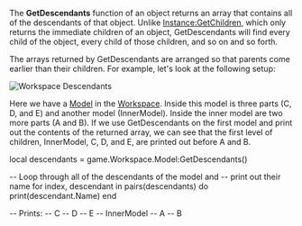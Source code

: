 The **GetDescendants** function of an object returns an array that contains all of the descendants of that object. Unlike [Instance:GetChildren](https://developer.roblox.com/en-us/api-reference/function/Instance/GetChildren), which only returns the immediate children of an object, GetDescendants will find every child of the object, every child of those children, and so on and so forth.

The arrays returned by GetDescendants are arranged so that parents come earlier than their children. For example, let's look at the following setup:

![Workspace Descendants](https://developer.roblox.com/assets/blt0c3edf2a368c36c8/GetDescendantsExample.png)

Here we have a [Model](https://developer.roblox.com/en-us/api-reference/class/Model) in the [Workspace](https://developer.roblox.com/en-us/api-reference/class/Workspace). Inside this model is three parts (C, D, and E) and another model (InnerModel). Inside the inner model are two more parts (A and B). If we use GetDescendants on the first model and print out the contents of the returned array, we can see that the first level of children, InnerModel, C, D, and E, are printed out before A and B.

local descendants = game.Workspace.Model:GetDescendants()
 
-- Loop through all of the descendants of the model and
-- print out their name
for index, descendant in pairs(descendants) do
	print(descendant.Name)
end
 
-- Prints:
-- C
-- D
-- E
-- InnerModel
-- A
-- B